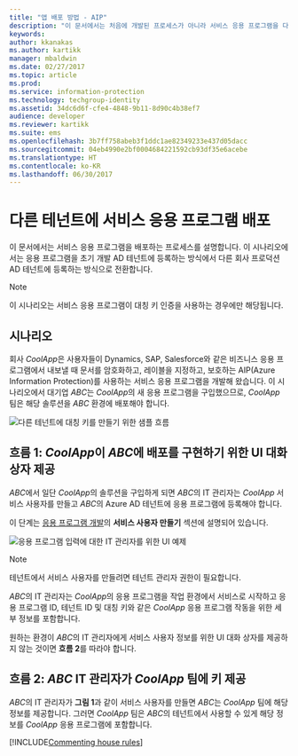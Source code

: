 ```yaml
---
title: "앱 배포 방법 - AIP"
description: "이 문서에서는 처음에 개발된 프로세스가 아니라 서비스 응용 프로그램을 다른 테넌트에 배포하는 프로세스를 설명합니다."
keywords: 
author: kkanakas
ms.author: kartikk
manager: mbaldwin
ms.date: 02/27/2017
ms.topic: article
ms.prod: 
ms.service: information-protection
ms.technology: techgroup-identity
ms.assetid: 34dc6d6f-cfe4-4848-9b11-8d90c4b38ef7
audience: developer
ms.reviewer: kartikk
ms.suite: ems
ms.openlocfilehash: 3b7ff758abeb3f1ddc1ae82349233e437d05dacc
ms.sourcegitcommit: 04eb4990e2bf0004684221592cb93df35e6acebe
ms.translationtype: HT
ms.contentlocale: ko-KR
ms.lasthandoff: 06/30/2017
---
```

# <a name="deploying-a-service-application-into-a-different-tenant"></a>다른 테넌트에 서비스 응용 프로그램 배포

이 문서에서는 서비스 응용 프로그램을 배포하는 프로세스를 설명합니다. 이 시나리오에서는 응용 프로그램을 초기 개발 AD 테넌트에 등록하는 방식에서 다른 회사 프로덕션 AD 테넌트에 등록하는 방식으로 전환합니다.

> [!Note]
> 이 시나리오는 서비스 응용 프로그램이 대칭 키 인증을 사용하는 경우에만 해당됩니다.

## <a name="scenario"></a>시나리오
회사 *CoolApp*은 사용자들이 Dynamics, SAP, Salesforce와 같은 비즈니스 응용 프로그램에서 내보낼 때 문서를 암호화하고, 레이블을 지정하고, 보호하는 AIP(Azure Information Protection)를 사용하는 서비스 응용 프로그램을 개발해 왔습니다. 이 시나리오에서 대기업 *ABC*는 *CoolApp*의 새 응용 프로그램을 구입했으므로, *CoolApp* 팀은 해당 솔루션을 *ABC* 환경에 배포해야 합니다. 

![다른 테넌트에 대칭 키를 만들기 위한 샘플 흐름](../media/develop/service-app-provision.jpg)

## <a name="flow-1-coolapp-provides-a-ui-dialog-to-abc-to-implement-the-deployment"></a>흐름 1: *CoolApp*이 *ABC*에 배포를 구현하기 위한 UI 대화 상자 제공

*ABC*에서 일단 *CoolApp*의 솔루션을 구입하게 되면 *ABC*의 IT 관리자는 *CoolApp* 서비스 사용자를 만들고 *ABC*의 Azure AD 테넌트에 응용 프로그램에 등록해야 합니다. 

이 단계는 [응용 프로그램 개발](developing-your-application.md)의 **서비스 사용자 만들기** 섹션에 설명되어 있습니다.

![응용 프로그램 입력에 대한 IT 관리자를 위한 UI 예제](../media/develop/how-to-deploy-app-UI.png)

> [!Note]
> 테넌트에서 서비스 사용자를 만들려면 테넌트 관리자 권한이 필요합니다.

*ABC*의 IT 관리자는 *CoolApp*의 응용 프로그램을 작업 환경에서 서비스로 시작하고 응용 프로그램 ID, 테넌트 ID 및 대칭 키와 같은 *CoolApp* 응용 프로그램 작동을 위한 세부 정보를 포함합니다.

원하는 환경이 *ABC*의 IT 관리자에게 서비스 사용자 정보를 위한 UI 대화 상자를 제공하지 않는 것이면 **흐름 2**를 따라야 합니다.

## <a name="flow-2-abc-it-administrator-provides-the-key-to-the-coolapp-team"></a>흐름 2: *ABC* IT 관리자가 *CoolApp* 팀에 키 제공

*ABC*의 IT 관리자가 **그림 1**과 같이 서비스 사용자를 만들면 *ABC*는 *CoolApp* 팀에 해당 정보를 제공합니다. 그러면 *CoolApp* 팀은 *ABC*의 테넌트에서 사용할 수 있게 해당 정보를 *CoolApp* 응용 프로그램에 포함합니다.

[!INCLUDE[Commenting house rules](../includes/houserules.md)]